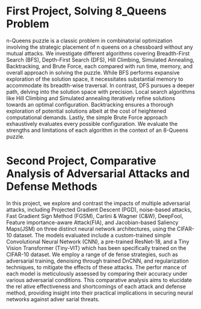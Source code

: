 # First Project, Solving 8_Queens Problem

n-Queens puzzle is a classic problem in combinatorial optimization involving the strategic placement of n queens on a chessboard without any mutual attacks. 
We investigate different algorithms covering Breadth-First Search (BFS), Depth-First Search (DFS), Hill Climbing, Simulated Annealing, Backtracking, and Brute Force, each compared with run time, memory, and overall approach in solving the puzzle. While BFS performs expansive exploration of the solution space, it necessitates substantial memory to accommodate its breadth-wise traversal. 
In contrast, DFS pursues a deeper path, delving into the solution space with precision. Local search algorithms like Hill Climbing and Simulated annealing iteratively refine solutions towards an optimal configuration. Backtracking ensures a thorough exploration of potential solutions albeit at the cost of heightened computational demands. Lastly, the simple Brute Force approach exhaustively evaluates every possible configuration. We evaluate the strengths and limitations of each algorithm in the context of an 8-Queens puzzle.

# Second Project, Comparative Analysis of Adversarial Attacks and Defense Methods
In this project, we explore and contrast the impacts of multiple adversarial
 attacks, including Projected Gradient Descent (PGD), noise-based attacks, Fast
 Gradient Sign Method (FGSM), Carlini & Wagner (C&W), DeepFool, Feature
 importance-aware Attack(FIA), and Jacobian-based Saliency Maps(JSM) on three
 distinct neural network architectures, using the CIFAR-10 dataset. The models
 evaluated include a custom-trained simple Convolutional Neural Network (CNN),
 a pre-trained ResNet-18, and a Tiny Vision Transformer (Tiny-VIT) which has
 been specifically trained on the CIFAR-10 dataset. We employ a range of de
fense strategies, such as adversarial training, denoising through trained DnCNN,
 and regularization techniques, to mitigate the effects of these attacks. The perfor
mance of each model is meticulously assessed by comparing their accuracy under
 various adversarial conditions. This comparative analysis aims to elucidate the rel
ative effectiveness and shortcomings of each attack and defense method, providing
 insight into their practical implications in securing neural networks against adver
sarial threats. 
